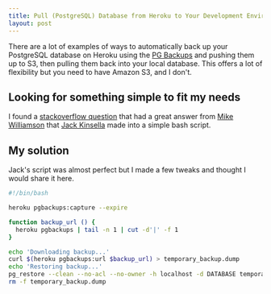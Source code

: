```yaml
---
title: Pull (PostgreSQL) Database from Heroku to Your Development Environment
layout: post
---
```


There are a lot of examples of ways to automatically back up your PostgreSQL database on Heroku using the [PG Backups](http://addons.heroku.com/pgbackups "A PostgreSQL backup addon") and pushing them up to S3, then pulling them back into your local database. This offers a lot of flexibility but you need to have Amazon S3, and I don't.

## Looking for something simple to fit my needs

I found a [stackoverflow question](http://stackoverflow.com/questions/5649868/is-there-a-faster-way-to-pull-production-data-from-heroku-than-taps/5675869#5675869) that had a great answer from [Mike Williamson](http://stackoverflow.com/users/130006/mike-williamson) that [Jack Kinsella](http://stackoverflow.com/users/286286/jack-kinsella) made into a simple bash script.

## My solution

Jack's script was almost perfect but I made a few tweaks and thought I would share it here.

``` sh
#!/bin/bash

heroku pgbackups:capture --expire

function backup_url () {
  heroku pgbackups | tail -n 1 | cut -d'|' -f 1
}

echo 'Downloading backup...'
curl $(heroku pgbackups:url $backup_url) > temporary_backup.dump
echo 'Restoring backup...'
pg_restore --clean --no-acl --no-owner -h localhost -d DATABASE temporary_backup.dump
rm -f temporary_backup.dump
```
